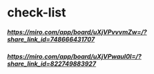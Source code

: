 # check-list

##### https://miro.com/app/board/uXjVPvvvmZw=/?share_link_id=748666431707 
##### https://miro.com/app/board/uXjVPwauI0I=/?share_link_id=822749883927
